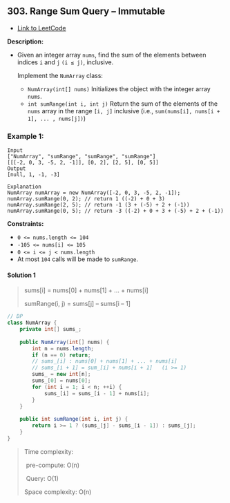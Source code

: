 ## 303. Range Sum Query – Immutable

- [Link to LeetCode](https://leetcode.com/problems/range-sum-query-immutable/)

**Description:**



- Given an integer array `nums`, find the sum of the elements between indices `i` and `j` `(i ≤ j)`, inclusive.

  Implement the `NumArray` class:

  - `NumArray(int[] nums)` Initializes the object with the integer array `nums`.
  - `int sumRange(int i, int j)` Return the sum of the elements of the `nums` array in the range `[i, j]` inclusive (i.e., `sum(nums[i], nums[i + 1], ... , nums[j])`)



<!-- tabs:start -->

### **Example 1:**

```
Input
["NumArray", "sumRange", "sumRange", "sumRange"]
[[[-2, 0, 3, -5, 2, -1]], [0, 2], [2, 5], [0, 5]]
Output
[null, 1, -1, -3]

Explanation
NumArray numArray = new NumArray([-2, 0, 3, -5, 2, -1]);
numArray.sumRange(0, 2); // return 1 ((-2) + 0 + 3)
numArray.sumRange(2, 5); // return -1 (3 + (-5) + 2 + (-1)) 
numArray.sumRange(0, 5); // return -3 ((-2) + 0 + 3 + (-5) + 2 + (-1))
```

<!-- tabs:end -->



**Constraints:**

- `0 <= nums.length <= 104`
- `-105 <= nums[i] <= 105`
- `0 <= i <= j < nums.length`
- At most `104` calls will be made to `sumRange`.



<!-- tabs:start -->

#### **Solution 1**



> sums[i] = nums[0] + nums[1] + … + nums[i]
>
> 
>
> sumRange(i, j) = sums[j] – sums[i – 1]



```java
// DP 
class NumArray {
    private int[] sums_;
    
    public NumArray(int[] nums) {
        int n = nums.length;
        if (n == 0) return;
        // sums_[i] : nums[0] + nums[1] + ... + nums[i]
        // sums_[i + 1] = sum_[i] + nums[i + 1]   (i >= 1)
        sums_ = new int[n];
        sums_[0] = nums[0];
        for (int i = 1; i < n; ++i) {
            sums_[i] = sums_[i - 1] + nums[i];
        }
    }
    
    public int sumRange(int i, int j) {
        return i >= 1 ? (sums_[j] - sums_[i - 1]) : sums_[j];
    }
}
```



> Time complexity: 
>
> ​	pre-compute: O(n)
>
> ​    Query: O(1)
>
> Space complexity: O(n)



<!-- tabs:end -->



